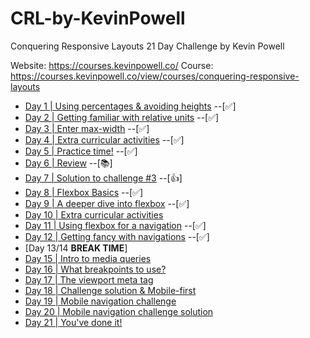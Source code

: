 # CRL-by-KevinPowell

Conquering Responsive Layouts 21 Day Challenge by Kevin Powell

Website: <https://courses.kevinpowell.co/>
Course: <https://courses.kevinpowell.co/view/courses/conquering-responsive-layouts>

- [Day 1 | Using percentages & avoiding heights](./Day_01/) --[✅]
- [Day 2 | Getting familiar with relative units](./Day_02/) --[✅]
- [Day 3 | Enter max-width](./day_03/) --[✅]
- [Day 4 | Extra curricular activities](./Day_04/) --[✅]
- [Day 5 | Practice time!](./Day_05/) --[✅]
- [Day 6 | Review](https://css-tricks.com/tale-width-max-width/) --[📚]
- [Day 7 | Solution to challenge #3](./Day_07/) --[👍]
- [Day 8 | Flexbox Basics](./Day_08/) --[✅]
- [Day 9 | A deeper dive into flexbox](./Day_09/) --[✅]
- [Day 10 | Extra curricular activities](./Day_10/)
- [Day 11 | Using flexbox for a navigation](./Day_11/) --[✅]
- [Day 12 | Getting fancy with navigations](./Day_12/) --[✅]
- [Day 13/14 **BREAK TIME**]
- [Day 15 | Intro to media queries](./Day_15/)
- [Day 16 | What breakpoints to use?](.)
- [Day 17 | The viewport meta tag](.)
- [Day 18 | Challenge solution & Mobile-first](./)
- [Day 19 | Mobile navigation challenge](./Day_19/)
- [Day 20 | Mobile navigation challenge solution](./Day_20/)
- [Day 21 | You've done it!](./)
